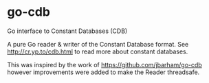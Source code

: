 # go-cdb
Go interface to Constant Databases (CDB)

A pure Go reader & writer of the Constant Database format. See http://cr.yp.to/cdb.html to read more about constant databases.

This was inspired by the work of https://github.com/jbarham/go-cdb however improvements were added to make the Reader threadsafe.
